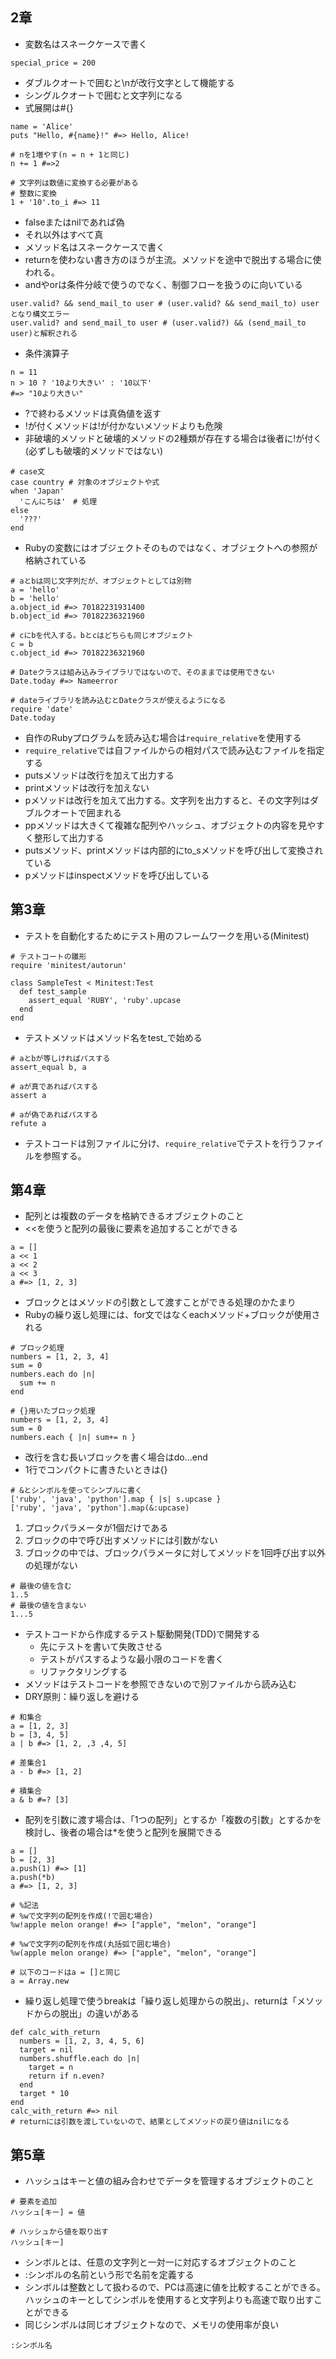 ## 2章
- 変数名はスネークケースで書く
```
special_price = 200
```
- ダブルクオートで囲むと\nが改行文字として機能する
- シングルクオートで囲むと文字列になる
- 式展開は#{}
```
name = 'Alice'
puts "Hello, #{name}!" #=> Hello, Alice!
```
```
# nを1増やす(n = n + 1と同じ)
n += 1 #=>2

# 文字列は数値に変換する必要がある
# 整数に変換
1 + '10'.to_i #=> 11
```
- falseまたはnilであれば偽
- それ以外はすべて真
- メソッド名はスネークケースで書く
- returnを使わない書き方のほうが主流。メソッドを途中で脱出する場合に使われる。
- andやorは条件分岐で使うのでなく、制御フローを扱うのに向いている
```
user.valid? && send_mail_to user # (user.valid? && send_mail_to) userとなり構文エラー
user.valid? and send_mail_to user # (user.valid?) && (send_mail_to user)と解釈される
```
- 条件演算子
```
n = 11
n > 10 ? '10より大きい' : '10以下'
#=> "10より大きい"
```
- ?で終わるメソッドは真偽値を返す
- !が付くメソッドは!が付かないメソッドよりも危険
- 非破壊的メソッドと破壊的メソッドの2種類が存在する場合は後者に!が付く(必ずしも破壊的メソッドではない)
```
# case文
case country # 対象のオブジェクトや式
when 'Japan'
  'こんにちは'　# 処理
else
  '???'
end
```
- Rubyの変数にはオブジェクトそのものではなく、オブジェクトへの参照が格納されている
```
# aとbは同じ文字列だが、オブジェクトとしては別物
a = 'hello'
b = 'hello'
a.object_id #=> 70182231931400
b.object_id #=> 70182236321960

# cにbを代入する。bとcはどちらも同じオブジェクト
c = b
c.object_id #=> 70182236321960
```
```
# Dateクラスは組み込みライブラリではないので、そのままでは使用できない
Date.today #=> Nameerror

# dateライブラリを読み込むとDateクラスが使えるようになる
require 'date'
Date.today
```
- 自作のRubyプログラムを読み込む場合は```require_relative```を使用する
- ```require_relative```では自ファイルからの相対パスで読み込むファイルを指定する
- putsメソッドは改行を加えて出力する
- printメソッドは改行を加えない
- pメソッドは改行を加えて出力する。文字列を出力すると、その文字列はダブルクオートで囲まれる
- ppメソッドは大きくて複雑な配列やハッシュ、オブジェクトの内容を見やすく整形して出力する
- putsメソッド、printメソッドは内部的にto_sメソッドを呼び出して変換されている
- pメソッドはinspectメソッドを呼び出している

## 第3章
- テストを自動化するためにテスト用のフレームワークを用いる(Minitest)
```
# テストコートの雛形
require 'minitest/autorun'

class SampleTest < Minitest:Test
  def test_sample
    assert_equal 'RUBY', 'ruby'.upcase
  end
end
```
- テストメソッドはメソッド名をtest_で始める
```
# aとbが等しければパスする
assert_equal b, a

# aが真であればパスする
assert a

# aが偽であればパスする
refute a
```
- テストコードは別ファイルに分け、```require_relative```でテストを行うファイルを参照する。

## 第4章
- 配列とは複数のデータを格納できるオブジェクトのこと
- <<を使うと配列の最後に要素を追加することができる
```
a = []
a << 1
a << 2
a << 3
a #=> [1, 2, 3]
```
- ブロックとはメソッドの引数として渡すことができる処理のかたまり
- Rubyの繰り返し処理には、for文ではなくeachメソッド+ブロックが使用される
```
# プロック処理
numbers = [1, 2, 3, 4]
sum = 0
numbers.each do |n|
  sum += n
end

# {}用いたブロック処理
numbers = [1, 2, 3, 4]
sum = 0
numbers.each { |n| sum+= n }
```
- 改行を含む長いブロックを書く場合はdo...end
- 1行でコンパクトに書きたいときは{}
```
# &とシンボルを使ってシンプルに書く
['ruby', 'java', 'python'].map { |s| s.upcase }
['ruby', 'java', 'python'].map(&:upcase)
```
1. プロックパラメータが1個だけである
2. ブロックの中で呼び出すメソッドには引数がない
3. ブロックの中では、ブロックパラメータに対してメソッドを1回呼び出す以外の処理がない
```
# 最後の値を含む
1..5
# 最後の値を含まない
1...5
```
- テストコードから作成するテスト駆動開発(TDD)で開発する
  - 先にテストを書いて失敗させる
  - テストがパスするような最小限のコードを書く
  - リファクタリングする
- メソッドはテストコードを参照できないので別ファイルから読み込む
- DRY原則：繰り返しを避ける
```
# 和集合
a = [1, 2, 3]
b = [3, 4, 5]
a | b #=> [1, 2, ,3 ,4, 5]

# 差集合1
a - b #=> [1, 2]

# 積集合
a & b #=? [3]
```
- 配列を引数に渡す場合は、「1つの配列」とするか「複数の引数」とするかを検討し、後者の場合は*を使うと配列を展開できる
```
a = []
b = [2, 3]
a.push(1) #=> [1]
a.push(*b)
a #=> [1, 2, 3]
```
```
# %記法
# %wで文字列の配列を作成(!で囲む場合)
%w!apple melon orange! #=> ["apple", "melon", "orange"]

# %wで文字列の配列を作成(丸括弧で囲む場合)
%w(apple melon orange) #=> ["apple", "melon", "orange"]
```
```
# 以下のコードはa = []と同じ
a = Array.new
```
- 繰り返し処理で使うbreakは「繰り返し処理からの脱出」、returnは「メソッドからの脱出」の違いがある
```
def calc_with_return
  numbers = [1, 2, 3, 4, 5, 6]
  target = nil
  numbers.shuffle.each do |n|
    target = n
    return if n.even?
  end
  target * 10
end
calc_with_return #=> nil
# returnには引数を渡していないので、結果としてメソッドの戻り値はnilになる
```

## 第5章
- ハッシュはキーと値の組み合わせでデータを管理するオブジェクトのこと
```
# 要素を追加
ハッシュ[キー] = 値

# ハッシュから値を取り出す
ハッシュ[キー]
```
- シンボルとは、任意の文字列と一対一に対応するオブジェクトのこと
- :シンボルの名前という形で名前を定義する
- シンボルは整数として扱わるので、PCは高速に値を比較することができる。ハッシュのキーとしてシンボルを使用すると文字列よりも高速で取り出すことができる
- 同じシンボルは同じオブジェクトなので、メモリの使用率が良い
```
:シンボル名
```
